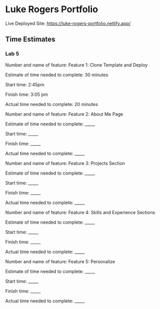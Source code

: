 # Luke Rogers Portfolio

Live Deployed Site: <https://luke-rogers-portfolio.netlify.app/>

## Time Estimates

### Lab 5

Number and name of feature: Feature 1: Clone Template and Deploy

Estimate of time needed to complete: 30 minutes

Start time: 2:45pm

Finish time: 3:05 pm

Actual time needed to complete: 20 minutes

Number and name of feature: Feature 2: About Me Page

Estimate of time needed to complete: _____

Start time: _____

Finish time: _____

Actual time needed to complete: _____

Number and name of feature: Feature 3: Projects Section

Estimate of time needed to complete: _____

Start time: _____

Finish time: _____

Actual time needed to complete: _____

Number and name of feature: Feature 4: Skills and Experience Sections

Estimate of time needed to complete: _____

Start time: _____

Finish time: _____

Actual time needed to complete: _____

Number and name of feature: Feature 5: Personalize

Estimate of time needed to complete: _____

Start time: _____

Finish time: _____

Actual time needed to complete: _____

